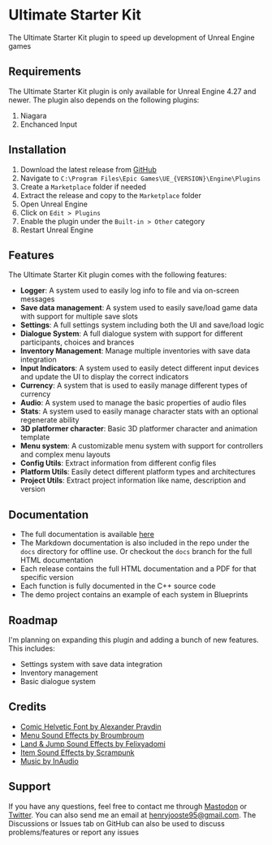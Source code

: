 # Ultimate Starter Kit
The Ultimate Starter Kit plugin to speed up development of Unreal Engine games

## Requirements
The Ultimate Starter Kit plugin is only available for Unreal Engine 4.27 and newer. The plugin also depends on the following plugins:
<ol>
    <li>Niagara</li>
    <li>Enchanced Input</li>
</ol>

## Installation
<ol>
    <li>Download the latest release from <a href="https://github.com/hfjooste/UltimateStarterKit/releases" target="_blank">GitHub</a></li>
    <li>Navigate to <code>C:\Program Files\Epic Games\UE_{VERSION}\Engine\Plugins</code></li>
    <li>Create a <code>Marketplace</code> folder if needed</li>
    <li>Extract the release and copy to the <code>Marketplace</code> folder</li>
    <li>Open Unreal Engine</li>
    <li>Click on <code>Edit > Plugins</code></li>
    <li>Enable the plugin under the <code>Built-in > Other</code> category</li>
    <li>Restart Unreal Engine</li>
</ol>

## Features
The Ultimate Starter Kit plugin comes with the following features:
<ul>
    <li><strong>Logger</strong>: A system used to easily log info to file and via on-screen messages</li>
    <li><strong>Save data management</strong>: A system used to easily save/load game data with support for multiple save slots</li>
    <li><strong>Settings</strong>: A full settings system including both the UI and save/load logic</li>
    <li><strong>Dialogue System</strong>: A full dialogue system with support for different participants, choices and brances</li>
    <li><strong>Inventory Management</strong>: Manage multiple inventories with save data integration</li>
    <li><strong>Input Indicators</strong>: A system used to easily detect different input devices and update the UI to display the correct indicators</li>
    <li><strong>Currency</strong>: A system that is used to easily manage different types of currency</li>
    <li><strong>Audio</strong>: A system used to manage the basic properties of audio files</li>
    <li><strong>Stats</strong>: A system used to easily manage character stats with an optional regenerate ability</li>
    <li><strong>3D platformer character</strong>: Basic 3D platformer character and animation template</li>
    <li><strong>Menu system</strong>: A customizable menu system with support for controllers and complex menu layouts</li>
    <li><strong>Config Utils</strong>: Extract information from different config files</li>
    <li><strong>Platform Utils</strong>: Easily detect different platform types and architectures</li>
    <li><strong>Project Utils</strong>: Extract project information like name, description and version</li>
</ul>

## Documentation
- The full documentation is available <a href="https://hfjooste.github.io/UltimateStarterKit" target="_blank">here</a>
- The Markdown documentation is also included in the repo under the <code>docs</code> directory for offline use. Or checkout the <code>docs</code> branch for the full HTML documentation
- Each release contains the full HTML documentation and a PDF for that specific version
- Each function is fully documented in the C++ source code
- The demo project contains an example of each system in Blueprints

## Roadmap
I'm planning on expanding this plugin and adding a bunch of new features. This includes:
- Settings system with save data integration
- Inventory management
- Basic dialogue system

## Credits
<ul>
    <li><a href="https://www.behance.net/pravdin" target="_blank">Comic Helvetic Font by Alexander Pravdin</a></li>
    <li><a href="https://freesound.org/people/broumbroum/" target="_blank">Menu Sound Effects by Broumbroum</a></li>
    <li><a href="https://freesound.org/people/felixyadomi/" target="_blank">Land & Jump Sound Effects by Felixyadomi</a></li>
    <li><a href="https://freesound.org/people/Scrampunk/" target="_blank">Item Sound Effects by Scrampunk</a></li>
    <li><a href="https://inaudio.org" target="_blank">Music by InAudio</a></li>
</ul>

## Support
If you have any questions, feel free to contact me through <a href="https://mastodon.gamedev.place/@hfjooste" target="_blank">Mastodon</a> or <a href="https://twitter.com/hfjooste" target="_blank">Twitter</a>. You can also send me an email at <a href="mailto:henryjooste95@gmail.com">henryjooste95@gmail.com</a>. The Discussions or Issues tab on GitHub can also be used to discuss problems/features or report any issues